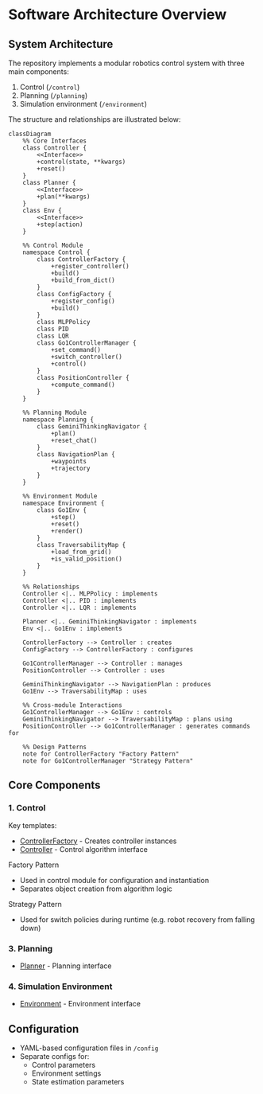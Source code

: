 # Software Architecture Overview
## System Architecture
The repository implements a modular robotics control system with three main components:

1. Control (`/control`)
2. Planning (`/planning`)
3. Simulation environment (`/environment`)

The structure and relationships are illustrated below:
```mermaid
classDiagram
    %% Core Interfaces
    class Controller {
        <<Interface>>
        +control(state, **kwargs)
        +reset()
    }
    class Planner {
        <<Interface>>
        +plan(**kwargs)
    }
    class Env {
        <<Interface>>
        +step(action)
    }

    %% Control Module
    namespace Control {
        class ControllerFactory {
            +register_controller()
            +build()
            +build_from_dict()
        }
        class ConfigFactory {
            +register_config()
            +build()
        }
        class MLPPolicy
        class PID
        class LQR
        class Go1ControllerManager {
            +set_command()
            +switch_controller()
            +control()
        }
        class PositionController {
            +compute_command()
        }
    }

    %% Planning Module
    namespace Planning {
        class GeminiThinkingNavigator {
            +plan()
            +reset_chat()
        }
        class NavigationPlan {
            +waypoints
            +trajectory
        }
    }

    %% Environment Module
    namespace Environment {
        class Go1Env {
            +step()
            +reset()
            +render()
        }
        class TraversabilityMap {
            +load_from_grid()
            +is_valid_position()
        }
    }

    %% Relationships
    Controller <|.. MLPPolicy : implements
    Controller <|.. PID : implements
    Controller <|.. LQR : implements
    
    Planner <|.. GeminiThinkingNavigator : implements
    Env <|.. Go1Env : implements

    ControllerFactory --> Controller : creates
    ConfigFactory --> ControllerFactory : configures
    
    Go1ControllerManager --> Controller : manages
    PositionController --> Controller : uses
    
    GeminiThinkingNavigator --> NavigationPlan : produces
    Go1Env --> TraversabilityMap : uses

    %% Cross-module Interactions
    Go1ControllerManager --> Go1Env : controls
    GeminiThinkingNavigator --> TraversabilityMap : plans using
    PositionController --> Go1ControllerManager : generates commands for

    %% Design Patterns
    note for ControllerFactory "Factory Pattern"
    note for Go1ControllerManager "Strategy Pattern"
```

## Core Components
### 1. Control
Key templates:
 - [ControllerFactory](control/controller_factory.py) - Creates controller instances
 - [Controller](control/algorithm/base.py) - Control algorithm interface

Factory Pattern
- Used in control module for configuration and instantiation
- Separates object creation from algorithm logic

Strategy Pattern
- Used for switch policies during runtime (e.g. robot recovery from falling down)

### 3. Planning
- [Planner](planning/base.py) - Planning interface

### 4. Simulation Environment
- [Environment](environment/base.py) - Environment interface


## Configuration
- YAML-based configuration files in `/config`
- Separate configs for:
    - Control parameters
    - Environment settings
    - State estimation parameters
